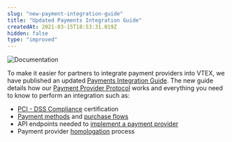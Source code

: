 ```yaml
---
slug: "new-payment-integration-guide"
title: "Updated Payments Integration Guide"
createdAt: 2021-03-15T18:53:31.019Z
hidden: false
type: "improved"
---
```


![Documentation](https://img.shields.io/badge/-Documentation-lightgray)

To make it easier for partners to integrate payment providers into VTEX, we have published an updated [Payments Integration Guide](doc:payment-provider-integration-guide). The new guide details how our [Payment Provider Protocol](doc:payment-provider-protocol) works and everything you need to know to perform an integration such as:

* [PCI - DSS Compliance](doc:pci-dss-compliance) certification
* [Payment methods](doc:payment-methods) and [purchase flows](doc:purchase-flows)
* API endpoints needed to [implement a payment provider](doc:implementing-a-payment-provider)
* Payment provider [homologation](doc:payment-provider-homologation) process
